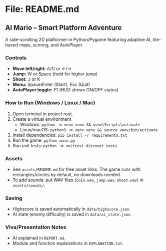 # File: README.md

## AI Mario – Smart Platform Adventure

A side-scrolling 2D platformer in Python/Pygame featuring adaptive AI, tile-based maps, scoring, and AutoPlayer.

### Controls

- **Move left/right:** A/D or ←/→
- **Jump:** W or Space (hold for higher jump)
- **Shoot:** J or K
- **Menu:** Space/Enter (Start), Esc (Quit)
- **AutoPlayer toggle:** F1 (HUD shows ON/OFF status)

### How to Run (Windows / Linux / Mac)

1. Open terminal in project root.
2. Create a virtual environment
    - Windows: `python -m venv venv && venv\Scripts\activate`
    - Linux/macOS: `python3 -m venv venv && source venv/bin/activate`
3. Install dependencies: `pip install -r requirements.txt`
4. Run the game: `python main.py`
5. Run unit tests: `python -m unittest discover tests`

### Assets

- See `assets/README.md` for free asset links. The game runs with rectangles/circles by default, no downloads needed.
- To add sounds: put WAV files (`coin.wav`, `jump.wav`, `shoot.wav`) in `assets/sounds/`.

### Saving

- Highscore is saved automatically in `data/highscore.json`.
- AI state (enemy difficulty) is saved in `data/ai_state.json`.

### Viva/Presentation Notes

- AI explained in `REPORT.md`.
- Module and function explanations in `EXPLANATION.txt`.
